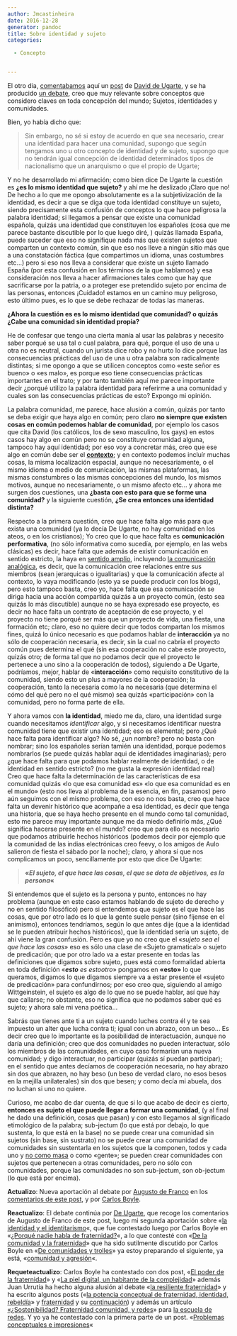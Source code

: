 ```yaml
---
author: Jmcastinheira
date: 2016-12-28
generator: pandoc
title: Sobre identidad y sujeto
categories:

  - Concepto


---
```




El otro dia,
[comentabamos](http://entelequia.bligoo.com/content/view/197041/Sobre_las_comunidades.html)
aquí un [post](http://www.deugarte.com/mi-comunidad-no-participa) de
[David de Ugarte](http://www.deugarte.com/), y se ha producido [un
debate](http://www.deugarte.com/comunidad-e-identidad), creo que muy
relevante sobre conceptos que considero claves en toda concepción del
mundo; Sujetos, identidades y comunidades.

Bien, yo había dicho que:

> Sin embargo, no sé si estoy de acuerdo en que sea necesario, crear una
> identidad para hacer una comunidad, supongo que según tengamos uno u
> otro concepto de identidad y de sujeto, supongo que no tendrán igual
> concepción de identidad determinados tipos de nacionalismo que un
> anarquismo o que el propio de Ugarte;

Y no he desarrollado mi afirmación; como bien dice De Ugarte la cuestión
es **¿es lo mismo identidad que sujeto?** y ahí me he deslizado ¡Claro
que no! De hecho a lo que me opongo absolutamente es a la
subjetivización de la identidad, es decir a que se diga que toda
identidad constituye un sujeto, siendo precisamente esta confusión de
conceptos lo que hace peligrosa la palabra identidad; si llegamos a
pensar que existe una comunidad española, quizás una identidad que
constituyen los españoles (cosa que me parece bastante discutible por lo
que luego diré, ) quizás llamada España, puede suceder que eso no
signifique nada más que existen sujetos que comparten un contexto común,
sin que eso nos lleve a ningún sitio más que a una constatación fáctica
(que compartimos un idioma, unas costumbres etc...) pero si eso nos
lleva a considerar que existe un sujeto llamado España (por esta
confusión en los términos de la que hablamos) y esa consideración nos
lleva a hacer afirmaciones tales como que hay que sacrificarse por la
patria, o a proteger ese pretendido sujeto por encima de las personas,
entonces ¡Cuidado! estamos en un camino muy peligroso, esto último pues,
es lo que se debe rechazar de todas las maneras.

**¿Ahora la cuestión es es lo mismo identidad que comunidad? o quizás
¿Cabe una comunidad sin identidad propia?**

He de confesar que tengo una cierta manía al usar las palabras y
necesito saber porqué se usa tal o cual palabra, para qué, porque el uso
de una u otra no es neutral, cuando un jurista dice robo y no hurto lo
dice porque las consecuencias prácticas del uso de una u otra palabra
son radicalmente distintas; si me opongo a que se utilicen conceptos
como «este señor es bueno» o «es malo», es porque eso tiene
consecuencias prácticas importantes en el trato; y por tanto también
aquí me parece importante decir ¿porqué utilizo la palabra identidad
para referirme a una comunidad y cuales son las consecuencias prácticas
de esto? Expongo mi opinión.

La palabra comunidad, me parece, hace alusión a común, quizás por tanto
se deba exigir que haya algo en común; pero claro **no siempre que
existen cosas en común podemos hablar de comunidad**, por ejemplo los
casos que cita David (los católicos, los de sexo masculino, los gays) en
estos casos hay algo en común pero no se constituye comunidad alguna,
tampoco hay aquí identidad; por eso voy a concretar más, creo que ese
algo en común debe ser el
[**contexto**](http://entelequia.bligoo.com/content/view/132099/Contexto.html);
y en contexto podemos incluír muchas cosas, la misma localización
espacial, aunque no necesariamente, o el mismo idioma o medio de
comunicación, las mismas plataformas, las mismas constumbres o las
mismas concepciones del mundo, los mismos motivos, aunque no
necesariamente, o un mismo afecto etc... y ahora me surgen dos
cuestiones, una **¿basta con esto para que se forme una comunidad?** y
la siguiente cuestión, **¿Se crea entonces una identidad distinta?**

Respecto a la primera cuestión, creo que hace falta algo más para que
exista una comunidad (ya lo decía De Ugarte, no hay comunidad en los
ateos, o en los cristianos); Yo creo que lo que hace falta es
**comunicación performativa**, (no sólo informativa como sucedía, por
ejemplo, en las webs clásicas) es decir, hace falta que además de
existir comunicación en sentido estricto, la haya en [sentido
amplio](http://entelequia.bligoo.com/content/view/99180/Tipos_de_Comunicaci_n.html),
incluyendo [la comunicación
analógica](http://entelequia.bligoo.com/content/view/132113/Comunicaci_n_1_Comunicaci_n_anal_gica.html),
es decir, que la comunicación cree relaciones entre sus miembros (sean
jerarquicas o igualitarias) y que la comunicación afecte al contexto, lo
vaya modificando (esto ya se puede producir con los blogs), pero esto
tampoco basta, creo yo, hace falta que esa comunicación se diriga hacia
una acción compartida quizás a un proyecto común, (esto sea quizás lo
más discutible) aunque no se haya expresado ese proyecto, es decir no
hace falta un contrato de aceptación de ese proyecto, y el proyecto no
tiene porqué ser más que un proyecto de vida, una fiesta, una formación
etc; claro, eso no quiere decir que todos compartan los mismos fines,
quizá lo único necesario es que podamos hablar de **interacción** ya no
sólo de cooperación necesaria, es decir, sin la cual no cabría el
proyecto común pues determina el qué (sin esa cooperación no cabe este
proyecto, quizás otro; de forma tal que no podamos decir que el proyecto
le pertenece a uno sino a la cooperación de todos), siguiendo a De
Ugarte, podríamos, mejor, hablar de «**interacción**» como requisito
constitutivo de la comunidad, siendo esto un plus a mayores de la
cooperación; la cooperación, tanto la necesaria como la no necesaria
(que determina el cómo del qué pero no el qué mismo) sea quizás
«participación» con la comunidad, pero no forma parte de ella.

Y ahora vamos con **la identidad**, miedo me da, claro, una identidad
surge cuando necesitamos *identificar* algo, y si necesitamos
identificar nuestra comunidad tiene que existir una identidad; eso es
elemental; pero ¿Qué hace falta para identificar algo? No sé, ¿un
nombre? pero no basta con nombrar; sino los españoles serían tamién una
identidad, porque podemos nombrarlos (se puede quizás hablar aqui de
identidades imaginarias); pero ¿que hace falta para que podamos hablar
realmente de identidad, o de identidad en sentido estricto? (no me gusta
la expresión identidad real) Creo que hace falta la determinación de las
características de esa comunidad quizás «lo que esa comunidad es» «lo
que esa comunidad es en el mundo» (esto nos lleva al problema de la
esencia, en fin, pasamos) pero aún seguimos con el mismo problema, con
eso no nos basta, creo que hace falta un devenir histórico que acompañe
a esa identidad, es decir que tenga una historia, que se haya hecho
presente en el mundo como tal comunidad, esto me parece muy importante
aunque me da miedo definirlo más, ¿Qué significa hacerse presente en el
mundo? creo que para ello es necesario que podamos atribuirle hechos
históricos (podemos decir por ejemplo que la comunidad de las indias
electrónicas creo feevy, o los amigos de Aulo salieron de fiesta el
sábado por la noche); claro, y ahora sí que nos complicamos un poco,
sencillamente por esto que dice De Ugarte:

> **«*El sujeto, el que hace las cosas, el que se dota de objetivos, es
> la persona*«**

Si entendemos que el sujeto es la persona y punto, entonces no hay
problema (aunque en este caso estamos hablando de sujeto de derecho y no
en sentido filosófico) pero si entendemos que sujeto es el que hace las
cosas, que por otro lado es lo que la gente suele pensar (sino fíjense
en el animismo), entonces tendríamos, según lo que antes dije (que a la
identidad se le pueden atribuír hechos históricos), que la identidad
sería un sujeto, de ahí viene la gran confusión. Pero es que yo no creo
que el «*sujeto sea el que hace las cosas*» eso es sólo una clase de
«Sujeto gramatical» o sujeto de predicación; que por otro lado va a
estar presente en todas las definiciones que digamos sobre sujeto, pues
está como formalidad abierta en toda definición «***esto** es estootro*»
pongamos en **«esto»** lo que queramos, digamos lo que digamos siempre
va a estar presente el «sujeto de predicación» para confundirnos; por
eso creo que, siguiendo al amigo Wittgeinstein, el sujeto es algo de lo
que no se puede hablar, así que hay que callarse; no obstante, eso no
significa que no podamos saber qué es sujeto; y ahora sale mi vena
poética...

Sabrás que tienes ante ti a un sujeto cuando luches contra él y te sea
impuesto un alter que lucha contra ti; igual con un abrazo, con un
beso... Es decir creo que lo importante es la posibilidad de
interactuación, aunque no daría una definición; creo que dos comunidades
no pueden interactuar, sólo los miembros de las comunidades, en cuyo
caso formarían una nueva comunidad; y digo interactuar, no participar
(quizás sí puedan participar); en el sentido que antes decíamos de
cooperación necesaria, no hay abrazo sin dos que abrazen, no hay beso
(un beso de verdad claro, no esos besos en la mejilla unilaterales) sin
dos que besen; y como decía mi abuela, dos no luchan si uno no quiere.

Curioso, me acabo de dar cuenta, de que si lo que acabo de decir es
cierto, **entonces es sujeto el que puede llegar a formar una
comunidad**, (y al final he dado una definición, cosas que pasan) y con
esto llegamos al significado etimológico de la palabra; sub-jectum (lo
que está por debajo, lo que sustenta, lo que está en la base) no se
puede crear una comunidad sin sujetos (sin base, sin sustrato) no se
puede crear una comunidad de comunidades sin sustentarla en los sujetos
que la componen, todos y cada uno y [no como
masa](http://entelequia.bligoo.com/content/view/141406/El_sujeto.html) o
como «gente»; se pueden crear comunidades con sujetos que pertenecen a
otras comunidades, pero no sólo con comunidades, porque las comunidades
no son sub-jectum, son ob-jectum (lo que está por encima).

**Actualizo**: Nueva aportación al debate por [Augusto de
Franco](http://www.augustodefranco.com.br/) en los [comentarios de este
post](http://entelequia.bligoo.com/content/view/199717/Sobre_identidad_y_sujeto.html#comment-512075),
y por [Carlos
Boyle](http://carlosboyle.blogspot.com/2008/06/el-sujeto-sujeta.html).

**Reactualizo**: El debate continúa por [De
Ugarte](http://www.deugarte.com/de-la-identidad-real-a-la-imaginaria),
que recoge los comentarios de Augusto de Franco de este post, luego mi
segunda aportación sobre «[la identidad y el
identitarismo](http://entelequia.bligoo.com/content/view/203700/Identidad_e_identitarismo.html)«,
que fue contestado luego por Carlos Boyle en «[¿Porqué nadie habla de
fraternidad?](http://carlosboyle.blogspot.com/2008/06/por-qu-nadie-habla-de-fraternidad.html)«,
a lo que contesté con «[De la comunidad y la
fraternidad](http://entelequia.bligoo.com/content/view/206271/De_la_Comunidad_y_la_fraternidad.html)»
que ha sido sutilmente discutido por Carlos Boyle en «[De comunidades y
trolles](http://entelequia.bligoo.com/content/view/206271/De_la_Comunidad_y_la_fraternidad.html)»
ya estoy preparando el siguiente, ya está, «[comunidad y
agresión](http://entelequia.bligoo.com/content/view/208912/Comunidad_y_agresi_n.html)«.

**Requeteactualizo**: Carlos Boyle ha contestado con dos post, «[El
poder de la
fraternidad](http://carlosboyle.blogspot.com/2008/06/elpoder-de-la-fraternidad.html)»
y «[La piel digital, un habitante de la
complejidad](http://carlosboyle.blogspot.com/2008/06/recordbamos-hanna-arendt-en-el-post.html)»
además Juan Urrutia ha hecho alguna alusión al debate «[la resiliente
fraternidad](http://juan.urrutiaelejalde.org/la-resiliente-fraternidad)»
y ha escrito algunos posts («[la potencia conceptual de fraternidad,
identidad,
rebeldía](http://juan.urrutiaelejalde.org/la-potencia-conceptual-de-fraternidad-identidad-y-rebeldia)»
y [fraternidad](http://juan.urrutiaelejalde.org/fraternidad) y su
[continuación](http://juan.urrutiaelejalde.org/fraternidad-cont)) y
además un artículo [«¿Sostenibilidad? Fraternidad comunidad, y
redes](http://www.escoladeredes.org/docs/assets/images/SOSTENIBILIDAD_Juan.pdf)»
para [la escuela de redes](http://www.escoladeredes.org/). Y yo ya he
contestado con la primera parte de un post. «[Problemas conceptuales e
impresiones](http://entelequia.bligoo.com/content/view/212361/Problemas_conceptuales_e_impresiones.html)«

